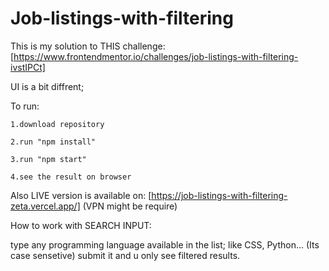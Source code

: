 # Job-listings-with-filtering

This is my solution to THIS challenge:
[https://www.frontendmentor.io/challenges/job-listings-with-filtering-ivstIPCt]

UI is a bit diffrent;


To run:


    1.download repository
  
    2.run "npm install" 
  
    3.run "npm start"
  
    4.see the result on browser
  
  
  Also LIVE version is available on:
  [https://job-listings-with-filtering-zeta.vercel.app/]  (VPN might be require)
  
  How to work with SEARCH INPUT:
  
  
  type any programming language available in the list; like CSS, Python... (Its case sensetive)
  submit it and u only see filtered results.
